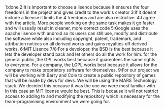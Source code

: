 1:done
2:It is important to choose a lisence because it ensures the four freedoms in the project and gives credit to the work's creator
3:If it doesnt include a license it limits the 4 freedoms and are also restrictive. 
4:I agree with the article. More people working on the same task makes it go faster and will usually result in cleaner, more correct code
5:Google uses the apache lisence with android so its users can still use, modify and distribute the software while also including
copyright, patent, trademark, and attribution notices on all derived works and gains royalties off derived works.
6:MIT Lisence
7/8:For a developer, the BSD is the best because it lets the developer stand back and let others do all the work for him. for the general public ,the GPL works best because it guarentees the same rights to everyone. For a company, the LGPL works best because it allows for the company to make proprietory software for themselves.
9:For our project we will be working with Barry and Cole to create a public repository of games that will be made by devs for devs. We will be using the MARS Technology stack. We decided this because it was the one we were most familiar with. In this case an MIT license would be best. This is because it will not restrict access to adding to and modifying the repository which is necessary for the team-programming environment we were going for.
